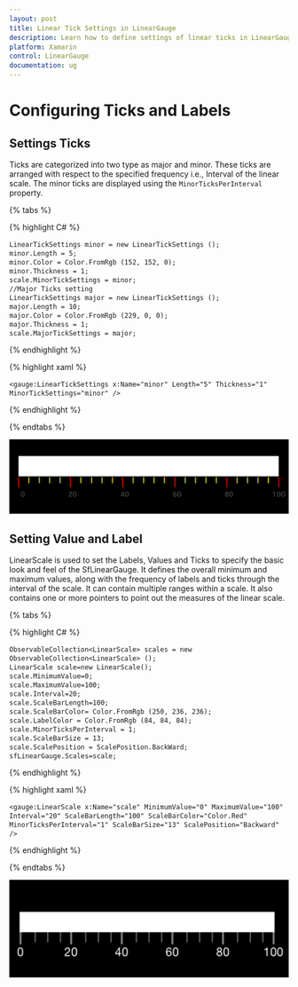 ```yaml
---
layout: post
title: Linear Tick Settings in LinearGauge
description: Learn how to define settings of linear ticks in LinearGauge
platform: Xamarin
control: LinearGauge
documentation: ug
---
```

# Configuring Ticks and Labels

## Settings Ticks 

Ticks are categorized into two type as major and minor. These ticks are arranged with respect to the specified frequency i.e., Interval of the linear scale. The minor ticks are displayed using the 
`MinorTicksPerInterval` property.

{% tabs %}

{% highlight C# %}

	LinearTickSettings minor = new LinearTickSettings ();
	minor.Length = 5;
	minor.Color = Color.FromRgb (152, 152, 0);
	minor.Thickness = 1;
	scale.MinorTickSettings = minor;
	//Major Ticks setting
	LinearTickSettings major = new LinearTickSettings ();
	major.Length = 10;
	major.Color = Color.FromRgb (229, 0, 0);
    major.Thickness = 1;
    scale.MajorTickSettings = major; 
	
{% endhighlight %}

{% highlight xaml %}

	<gauge:LinearTickSettings x:Name="minor" Length="5" Thickness="1" MinorTickSettings="minor" />
	
{% endhighlight %}

{% endtabs %}


![](images/LinearTickSettings.png)

## Setting Value and Label

LinearScale is used to set the Labels, Values and Ticks to specify the basic look and feel of the SfLinearGauge. It defines the overall minimum and maximum values, along with the frequency of labels and ticks through the interval of the scale. It can contain multiple ranges within a scale. It also contains one or more pointers to point out the measures of the linear scale.

{% tabs %}

{% highlight C# %}

	ObservableCollection<LinearScale> scales = new ObservableCollection<LinearScale> ();
	LinearScale scale=new LinearScale();
	scale.MinimumValue=0;
	scale.MaximumValue=100;
	scale.Interval=20;
	scale.ScaleBarLength=100;
	scale.ScaleBarColor= Color.FromRgb (250, 236, 236);
	scale.LabelColor = Color.FromRgb (84, 84, 84); 
	scale.MinorTicksPerInterval = 1;
	scale.ScaleBarSize = 13;
	scale.ScalePosition = ScalePosition.BackWard;	
	sfLinearGauge.Scales=scale;
	
{% endhighlight %}

{% highlight xaml %}

	<gauge:LinearScale x:Name="scale" MinimumValue="0" MaximumValue="100" Interval="20" ScaleBarLength="100" ScaleBarColor="Color.Red" MinorTicksPerInterval="1" ScaleBarSize="13" ScalePosition="Backward" />
	
{% endhighlight %}

{% endtabs %}

![](images/Scale.png)
